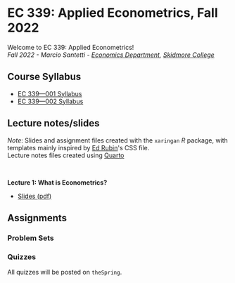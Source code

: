 # EC 339: Applied Econometrics, Fall 2022

Welcome to EC 339: Applied Econometrics!<br>
*Fall 2022 - Marcio Santetti - [Economics Department](https://www.skidmore.edu/economics/), [Skidmore College](https://www.skidmore.edu/)*


## Course Syllabus

- [EC 339&mdash;001 Syllabus]()
- [EC 339&mdash;002 Syllabus]()

## Lecture notes/slides

*Note*: Slides and assignment files created with the `xaringan` *R* package, with templates mainly inspired by [Ed Rubin](https://github.com/edrubin)'s CSS file. <br>
Lecture notes files created using [Quarto](https://quarto.org/)

<br>

**Lecture 1: What is Econometrics?**

  - [Slides (pdf)]()


## Assignments


### Problem Sets



### Quizzes

All quizzes will be posted on `theSpring`.


